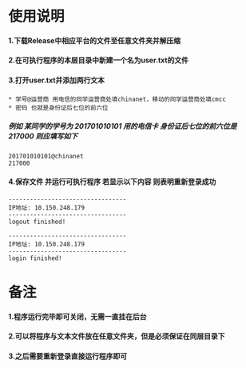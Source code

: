 # 使用说明
#### 1.下载Release中相应平台的文件至任意文件夹并解压缩
#### 2.在可执行程序的本层目录中新建一个名为user.txt的文件
#### 3.打开user.txt并添加两行文本
    * 学号@运营商 用电信的同学运营商处填chinanet，移动的同学运营商处填cmcc
    * 密码 也就是身份证后七位的前六位
##### 例如 某同学的学号为 201701010101 用的电信卡 身份证后七位的前六位是217000 则应填写如下
    201701010101@chinanet
    217000
#### 4.保存文件 并运行可执行程序 若显示以下内容 则表明重新登录成功
    ---------------------------------
    IP地址: 10.150.248.179
    ---------------------------------
    logout finished!
    
    ---------------------------------
    IP地址: 10.150.248.179
    ---------------------------------
    login finished!
# 备注
#### 1.程序运行完毕即可关闭，无需一直挂在后台
#### 2.可以将程序与文本文件放在任意文件夹，但是必须保证在同层目录下
#### 3.之后需要重新登录直接运行程序即可
